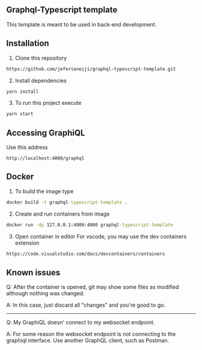 ## Graphql-Typescript template 

This template is meant to be used in back-end development. 

## Installation

1. Clone this repository
```cmd
https://github.com/jefersoneiji/graphql-typescript-template.git
```
2. Install dependencies 
```cmd
yarn install 
```
3. To run this project execute 
```cmd
yarn start
```

## Accessing GraphiQL

Use this address
```
http://localhost:4000/graphql
```

## Docker

1. To build the image type
```cmd
docker build -t graphql-typescript-template .
```
2. Create and run containers from image
```cmd
docker run -dp 127.0.0.1:4000:4000 graphql-typescript-template
```
3. Open container in editor
For vscode, you may use the dev containers extension
```cmd
https://code.visualstudio.com/docs/devcontainers/containers
```

## Known issues

Q: After the container is opened, git may show some files as modified although nothing was changed. 

A: In this case, just discard all "changes" and you're good to go.

<hr/>

Q: My GraphiQL doesn' connect to my websocket endpoint.

A: For some reason the websocket endpoint is not connecting to the graphiql interface. Use another GraphQL client, such as Postman. 